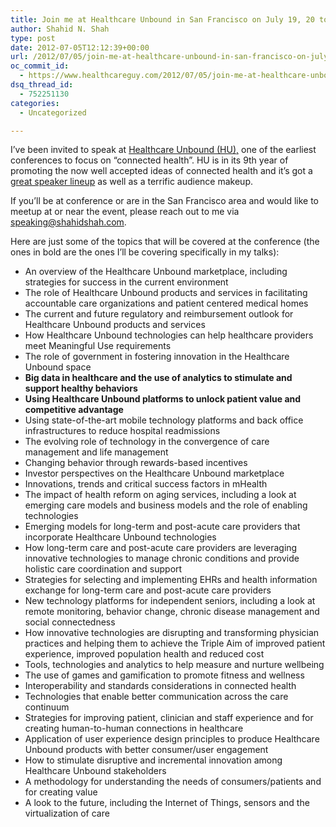 ```yaml
---
title: Join me at Healthcare Unbound in San Francisco on July 19, 20 to discuss health IT platforms and big data in healthcare
author: Shahid N. Shah
type: post
date: 2012-07-05T12:12:39+00:00
url: /2012/07/05/join-me-at-healthcare-unbound-in-san-francisco-on-july-19-20-to-discuss-health-it-platforms-and-big-data-in-healthcare/
oc_commit_id:
  - https://www.healthcareguy.com/2012/07/05/join-me-at-healthcare-unbound-in-san-francisco-on-july-19-20-to-discuss-health-it-platforms-and-big-data-in-healthcare/1478770802
dsq_thread_id:
  - 752251130
categories:
  - Uncategorized

---
```

I’ve been invited to speak at [Healthcare Unbound (HU),][1] one of the earliest conferences to focus on “connected health”. HU is in its 9th year of promoting the now well accepted ideas of connected health and it’s got a [great speaker lineup][2] as well as a terrific audience makeup. 

If you’ll be at conference or are in the San Francisco area and would like to meetup at or near the event, please reach out to me via <speaking@shahidshah.com>.

Here are just some of the topics that will be covered at the conference (the ones in bold are the ones I’ll be covering specifically in my talks):

  * An overview of the Healthcare Unbound marketplace, including strategies for success in the current environment
  * The role of Healthcare Unbound products and services in facilitating accountable care organizations and patient centered medical homes
  * The current and future regulatory and reimbursement outlook for Healthcare Unbound products and services
  * How Healthcare Unbound technologies can help healthcare providers meet Meaningful Use requirements
  * The role of government in fostering innovation in the Healthcare Unbound space
  * **Big data in healthcare and the use of analytics to stimulate and support healthy behaviors**
  * **Using Healthcare Unbound platforms to unlock patient value and competitive advantage**
  * Using state-of-the-art mobile technology platforms and back office infrastructures to reduce hospital readmissions
  * The evolving role of technology in the convergence of care management and life management
  * Changing behavior through rewards-based incentives
  * Investor perspectives on the Healthcare Unbound marketplace
  * Innovations, trends and critical success factors in mHealth
  * The impact of health reform on aging services, including a look at emerging care models and business models and the role of enabling technologies
  * Emerging models for long-term and post-acute care providers that incorporate Healthcare Unbound technologies
  * How long-term care and post-acute care providers are leveraging innovative technologies to manage chronic conditions and provide holistic care coordination and support
  * Strategies for selecting and implementing EHRs and health information exchange for long-term care and post-acute care providers
  * New technology platforms for independent seniors, including a look at remote monitoring, behavior change, chronic disease management and social connectedness
  * How innovative technologies are disrupting and transforming physician practices and helping them to achieve the Triple Aim of improved patient experience, improved population health and reduced cost
  * Tools, technologies and analytics to help measure and nurture wellbeing
  * The use of games and gamification to promote fitness and wellness
  * Interoperability and standards considerations in connected health
  * Technologies that enable better communication across the care continuum
  * Strategies for improving patient, clinician and staff experience and for creating human-to-human connections in healthcare
  * Application of user experience design principles to produce Healthcare Unbound products with better consumer/user engagement
  * How to stimulate disruptive and incremental innovation among Healthcare Unbound stakeholders
  * A methodology for understanding the needs of consumers/patients and for creating value
  * A look to the future, including the Internet of Things, sensors and the virtualization of care

 [1]: http://tcbi.org/index.php?conference=hu2012
 [2]: http://www.tcbi.org/files/brochures/HU9_Brochure.pdf